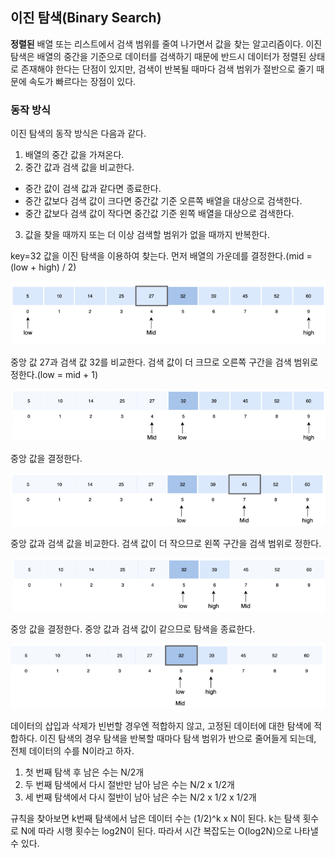 ## 이진 탐색(Binary Search)

**정렬된** 배열 또는 리스트에서 검색 범위를 줄여 나가면서 값을 찾는 알고리즘이다. 이진 탐색은 배열의 중간을 기준으로 데이터를 검색하기 때문에 반드시 데이터가 정렬된 상태로 존재해야 한다는 단점이 있지만, 검색이 반복될 때마다 검색 범위가 절반으로 줄기 때문에 속도가 빠르다는 장점이 있다.

### 동작 방식

이진 탐색의 동작 방식은 다음과 같다.

1. 배열의 중간 값을 가져온다.
2. 중간 값과 검색 값을 비교한다.
  - 중간 값이 검색 값과 같다면 종료한다.
  - 중간 값보다 검색 값이 크다면 중간값 기준 오른쪽 배열을 대상으로 검색한다.
  - 중간 값보다 검색 값이 작다면 중간값 기준 왼쪽 배열을 대상으로 검색한다.
3. 값을 찾을 때까지 또는 더 이상 검색할 범위가 없을 때까지 반복한다.

key=32 값을 이진 탐색을 이용하여 찾는다. 먼저 배열의 가운데를 결정한다.(mid = (low + high) / 2)

![img](https://github.com/dilmah0203/TIL/blob/main/Image/Binary_Search5.png)

중앙 값 27과 검색 값 32를 비교한다. 검색 값이 더 크므로 오른쪽 구간을 검색 범위로 정한다.(low = mid + 1)

![img2](https://github.com/dilmah0203/TIL/blob/main/Image/Binary_Search4.png)

중앙 값을 결정한다.

![img3](https://github.com/dilmah0203/TIL/blob/main/Image/Binary_Search3.png)

중앙 값과 검색 값을 비교한다. 검색 값이 더 작으므로 왼쪽 구간을 검색 범위로 정한다.

![img4](https://github.com/dilmah0203/TIL/blob/main/Image/Binary_Search2.png)

중앙 값을 결정한다. 중앙 값과 검색 값이 같으므로 탐색을 종료한다.

![img5](https://github.com/dilmah0203/TIL/blob/main/Image/Binary_Search1.png)

데이터의 삽입과 삭제가 빈번할 경우엔 적합하지 않고, 고정된 데이터에 대한 탐색에 적합하다. 이진 탐색의 경우 탐색을 반복할 때마다 탐색 범위가 반으로 줄어들게 되는데, 전체 데이터의 수를 N이라고 하자. 

1) 첫 번째 탐색 후 남은 수는 N/2개
2) 두 번째 탐색에서 다시 절반만 남아 남은 수는 N/2 x 1/2개
3) 세 번째 탐색에서 다시 절반이 남아 남은 수는 N/2 x 1/2 x 1/2개

규칙을 찾아보면 k번째 탐색에서 남은 데이터 수는 (1/2)^k x N이 된다. 
k는 탐색 횟수로 N에 따라 시행 횟수는 log2N이 된다. 따라서 시간 복잡도는 O(log2N)으로 나타낼 수 있다.
